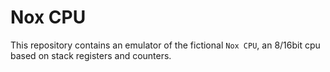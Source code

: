 # Nox CPU

This repository contains an emulator of the fictional `Nox CPU`, an 8/16bit cpu based on stack registers and counters.
